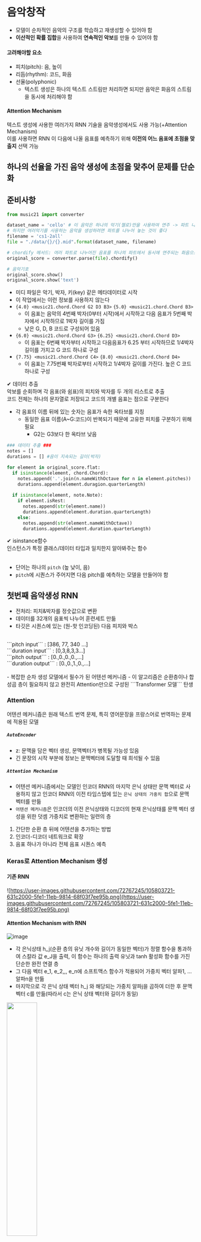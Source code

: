 # 음악창작
- 모델이 순차적인 음악의 구조를 학습하고 재생성할 수 있어야 함
- **이산적인 확률 집합**을 사용하여 **연속적인 악보**를 만들 수 있어야 함
#### 고려해야할 요소
- 피치(pitch): 음, 높이
- 리듬(rhythm): 코드, 화음
- 선율(polyphonic)
  - 텍스트 생성은 하나의 텍스트 스트림만 처리하면 되지만 음악은 화음의 스트림을 동시에 처리해야 함
#### Attention Mechanism
텍스트 생성에 사용한 여러가지 RNN 기술을 음악생성에서도 사용 가능(+Attention Mechanism)  
이를 사용하면 RNN 이 다음에 나올 음표를 예측하기 위해 **이전의 어느 음표에 초점을 맞출지** 선택 가능

## 하나의 선율을 가진 음악 생성에 초점을 맞추어 문제를 단순화

## 준비사항
```python
from music21 import converter

dataset_name = 'cello' # 이 음악은 하나의 악기(첼로)만을 사용하여 연주 -> 파트 나눌 필요 없음
# 하지만 여러악기를 사용하는 음악을 생성하려면 파트를 나누어 놓는 것이 좋다
filename = 'cs1-2all'
file = "./data/{}/{}.mid".format(dataset_name, filename)

# chordify 메서드: 여러 파트로 나누어진 음표를 하나의 파트에서 동시에 연주되는 화음으로 압축
original_score = converter.parse(file).chordify() 
```
```python
# 음악기호
original_score.show()
original_score.show('text')
```
- 미디 파일은 악기, 박자, 키(key) 같은 메타데이터로 시작
- 이 작업에서는 이런 정보를 사용하지 않는다
- `{4.0} <music21.chord.Chord G2 D3 B3>` `{5.0} <music21.chord.Chord B3>`
  - 이 음표는 음악의 4번째 박자(0부터 시작)에서 시작하고 다음 음표가 5번째 박자에서 시작하므로 1박자 길이를 가짐
  - 낮은 G, D, B 코드로 구성되어 있음 
- `{6.0} <music21.chord.Chord G3>` `{6.25} <music21.chord.Chord D3>`
  - 이 음표는 6번째 박자부터 시작하고 다음음표가 6.25 부터 시작하므로 1/4박자 길이를 가지고 G 코드 하나로 구성
- `{7.75} <music21.chord.Chord C4>` `{8.0} <music21.chord.Chord D4>`
  - 이 음표는 7.75번째 박자로부터 시작하고 1/4박자 길이를 가진다. 높은 C 코드 하나로 구성

✔ 데이터 추출  
악보를 순회하며 각 음표(와 쉼표)의 피치와 박자를 두 개의 리스트로 추출  
코드 전체는 하나의 문자열로 저장되고 코드의 개별 음표는 점으로 구분한다  
- 각 음표의 이름 뒤에 있는 숫자는 음표가 속한 옥타브를 지칭  
  - 동일한 음표 이름(A~G:코드)이 반복되기 때문에 고유한 피치를 구분하기 위해 필요  
    - G2는 G3보다 한 옥타브 낮음

```python
### 데이터 추출 ###
notes = []
durations = [] #음이 지속되는 길이(박자)

for element in original_score.flat:
  if isinstance(element, chord.Chord):
    notes.append('.'.join(n.nameWithOctave for n in element.pitches))
    durations.append(element.duragion.quarterLength)
    
  if isinstance(element, note.Note):
    if element.isRest:
      notes.append(str(element.name))
      durations.append(element.duration.quarterLength)
    else:
      notes.append(str(element.nameWithOctave))
      durations.append(element.duration.quarterLength)
```
✔ isinstance함수  
인스턴스가 특정 클래스/데이터 타입과 일치한지 알아봐주는 함수  
<br>
- 단어는 하나의 ```pitch``` (높 낮이, 음)
- ```pitch```에 시퀀스가 주어지면 다음 pitch를 예측하는 모델을 만들어야 함
## 첫번째 음악생성 RNN
- 전처리: 피치&박자를 정숫값으로 변환
- 데이터를 32개의 음표씩 나누어 훈련세트 만듦
- 타깃은 시퀀스에 있는 (원-핫 인코딩된) 다음 피치와 박스  
<br>
```pitch input``` : [386, 77, 340 ...] <br>
```duration input``` : [0,3,8,3,3...] <br>
```pitch output``` : [0.,0.,0.,0.,...] <br>
```duration output``` : [0.,0.,1.,0.,...]  <br>
<br>
- 복잡한 순차 생성 모델에서 필수가 된 어텐션 메커니즘
- 이 알고리즘은 순환층이나 합성곱 층이 필요하지 않고 완전히 Attention만으로 구성된 ```Transformer 모델``` 탄생


### Attention
어텐션 메커니즘은 원래 텍스트 번역 문제, 특히 영어문장을 프랑스어로 번역하는 문제에 적용된 모델
##### `AutoEncoder`  
- z: 문맥을 담은 벡터 생성, 문맥벡터가 병목될 가능성 있음
- 긴 문장의 시작 부분에 정보는 문맥벡터에 도달할 때 희석될 수 있음  
##### `Attention Mechanism`
- 어텐션 메커니즘에서는 모델인 인코더 RNN의 마지막 은닉 상태만 문맥 벡터로 사용하지 않고 인코더 RNN의 이전 타임스텝에 있는 ```은닉 상태의 가중치 합```으로 문맥 벡터를 만듦
- ```어텐션 메커니즘```은 인코더의 이전 은닉상태와 디코더의 현재 은닉상태를 문맥 벡터 생성을 위한 덧셈 가중치로 변환하는 일련의 층  
  
1. 간단한 순환 층 뒤에 어텐션을 추가하는 방법    
2. 인코더-디코더 네트워크로 확장  
3. 음표 하나가 아니라 전체 음표 시퀀스 예측  

### Keras로 Attention Mechanism 생성
#### 기존 RNN
![https://user-images.githubusercontent.com/72767245/105803721-631c2000-5fe1-11eb-9814-68f03f7ee95b.png](https://user-images.githubusercontent.com/72767245/105803721-631c2000-5fe1-11eb-9814-68f03f7ee95b.png)

#### Attention Mechanism with RNN
![image](https://user-images.githubusercontent.com/72767245/105805793-1edf4e80-5fe6-11eb-95a1-7550fc9dca4c.png)


- 각 은닉상태 h_j(순환 층의 유닛 개수와 길이가 동일한 벡터)가 정렬 함수을 통과하여 스칼라 값 e_J을 출력, 이 함수는 하나의 출력 유닛과 tanh 활성화 함수를 가진 단순한 완전 연결 층
- 그 다음 벡터 e_1, e_2,,, e_n에 소프트맥스 함수가 적용되어 가중치 벡터 알파1, ... 알파n을 만듦
- 마지막으로 각 은닉 상태 벡터 h_j 와 해당되는 가중치 알파j을 곱하여 더한 후 문맥 벡터 c를 만듦(따라서 c는 은닉 상태 벡터와 길이가 동일) 
<img src = "https://user-images.githubusercontent.com/72767245/105804022-1553e780-5fe2-11eb-83c8-153d2229bd70.png" width = 40%>

```python
# input이 두개임 (음표이름과, 박자에 대한 시퀀스)
# 어텐션 메커니즘은 입력의 길이가 고정될 필요 없음
notes_in = Input(shape = (None,))
durations_in = Input(shape = (None,))

# Embedding층은 음표 이름과 박자에 대한 정숫값을 벡터로 변환
x1 = Embedding(n_notes, embed_size)(notes_in) # (None, None, 100)
x2 = Embedding(n_duration, embed_size)(durations_in) # (None, None, 100)

# 이 벡터는 하나의 긴 벡터로 연결되어 순환층의 입력으로 사용
x = Concatenate()([x1,x2])  # (None, None, 200)

# 두개의 적층 LSTM 층을 사용
# 마지막 은닉상태만이 아니라 전체 은닉 상태의 시퀀스를 다음 층에 전달하기 위해 return_sequences 매개변수는 True
x = LSTM(rnn_units, return_sequences = True)(x) # (None, None, 256)
x = LSTM(rnn_units, return_sequences = True)(x) # (None, None, 256)

# 정렬 함수는 하나의 출력 유닛과 tanh 활성화 함수를 가진 단순한 Dense 층
# Reshape 층을 사용해 출력을 하나의 벡터로 펼침 
# 이 벡터의 길이는 입력 시퀀스의 길이(seq_len)과 동일
e = Dense(1, activation = 'tanh')(x)  # (None, None, 1)
# 배치 차원을 제외한 나머지 크기를 바꾸어줌
e = Reshape([-1])(e) # (None, None)

# 정렬된 값에 소프트맥스 함수를 적용하여 가중치를 계산
alpha = Activation('softmax')(e)  # (None, None)

# 은닉 상태의 가중치 합을 얻기 위해 RepeatVector층으로 이 가중치를 rnn_units 번 복사해 [rnn_units, seq_len] 크기의 행렬 만듦 
# permute : 전치 [seq_len, rnn_units]
c = Permute([2,1])(RepeatVector(rnn_units)(alpha))  # (None, 256, None) > (None, None, 256)
# 이 행렬과 마지막 LSTM 층의 은닉상태와 원소별 곱셈을 수행 , 크기: [seq_len, rnn_units]
c = Multiply()([x,c]) # [ (None, None, 256), (None, None, 256) ] > (None, None, 256)
# Lambda 층을 사용하여 seq_len축을 따라 더하여 rnn_units 길이의 문맥벡터 만듦
c = Lambda(lambda xin: K.sum(xin, axis = 1), output_shape = (rnn_units, ))(c) # (None, 256)

# 이 네트워크의 출력은 두 개, 하나는 다음 음표 이름, 하나는 다음 음표의 길이
notes_out = Dense(n_notes, activation = 'softmax', name = 'pitch')(c) # (None, 387)
durations_out = Dense(n_durations, activation = 'softmax', name = 'duration')(c) # (None, 18)

# 최종 모델은 이전 음표 이름과 박자를 입력으로 받고 다음 음표 이름과 박자에 대한 분포를 출력
model = Model([notes_in, durations_in], [notes_out, durations_out])

# 네트워크가 순환 층의 은닉 상태에 어떻게 가중치를 부여하는지 알아보기 위해 alpha 벡터를 출력하는 모델을 만듦
att_model  = Model([notes_in, durations_in], alpha)

# 음표 이름과 박자 출력은 모두 다중 분류 문제이므로 categorical_crossentropy을 사용하여 모델을 컴파일
opti= RMSprop(lr = 0.001)
model.compile(loss = ['categorical_crossentropy', 'categorical_crossentropy'], optimizer = opti)
```

### Attention을 사용한 RNN 분석
 ```<START>```토큰 시퀀스만 네트워크에 주입하여 완전히 처음부터 음악을 생성가능
 
 ```과정```
 - (음표 이름과 박자에 대한) 현재 시퀀스가 주어지면 모델은 다음 음표 이름과 박자에 대한 두 개의 확률 분포를 예측
 - 이 확률 분포에서 샘플링할 때 temperature 매개변수를 사용하여 샘플링 과정에 얼마나 많은 변동성을 부여할지 제어
 - 선택된 음표를 저장하고 음표 이름과 박자를 각각의 시퀀스 뒤에 추가
 - 시퀀스 길이가 모델이 훈련한 시퀀스 길이보다 크면 시퀀스 처음 부분의 원소를 버린다
 - 생성하고 싶은 만큼 이 새로운 시퀀스로 과정을 반복한다

### 인코더-디코더 네트워크의 Attention
